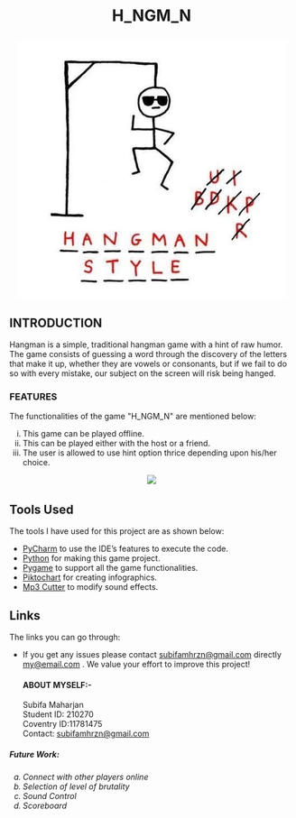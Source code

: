 <strong> <h1><p align="center"> H_NGM_N </h1></strong>
<p align = "center"><img src="https://github.com/Subifa071/hangman/blob/main/Hangman%20Style.jpg" >
  <br>
<h2>INTRODUCTION</h2>
Hangman is a simple, traditional hangman game with a hint of raw humor. The game 
consists of guessing a word through the discovery of the letters that make it up, whether they 
are vowels or consonants, but if we fail to do so with every mistake, our subject on the screen 
will risk being hanged.
<h3>FEATURES</h3>
The functionalities of the game "H_NGM_N" are mentioned below:
<ol type=i start=1>    
  <li> This game can be played offline.
    <li> This can be played either with the host or a friend.
      <li> The user is allowed to use hint option thrice depending upon his/her choice.
         </ol>

  <p align = "center"><img src="https://media2.giphy.com/media/ybQIv0CsYm1XY9A8Dm/giphy.gif?cid=ecf05e47g58yq2u5mfswoe4r2ydbvoc2hjgdea6gc64iomef&rid=giphy.gif&ct=g" width="600">  

 ## Tools Used
The tools I have used for this project are as shown below:
- [PyCharm](https://www.jetbrains.com/pycharm/) to use the IDE’s features to execute the code.
- [Python](https://www.python.org/) for making this game project.
- [Pygame](https://www.pygame.org/wiki/GettingStarted) to support all the game functionalities. 
- [Piktochart](https://piktochart.com/) for creating infographics.
- [Mp3 Cutter](https://mp3cut.net/) to modify sound effects.
  
 ## Links
The links you can go through:
  - If you get any issues please contact subifamhrzn@gmail.com directly
    my@email.com . We value your effort to improve this project!
 <strong><h4> ABOUT MYSELF:-</h4></strong>
   Subifa Maharjan<br>
   Student ID: 210270<br>
   Coventry ID:11781475<br>
  Contact: <a href="mailto: subifamhrzn@gmail.com">subifamhrzn@gmail.com </a><br>
  <h5><i>Future Work:</h5>
  <ol type= a start=1>
    <li>Connect with other players online
    <li>Selection of level of brutality
    <li>Sound Control
    <li>Scoreboard
    </ol></i>
